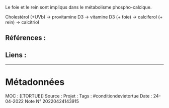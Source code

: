 Le foie et le rein sont impliqus dans le métabolisme phospho-calcique.

Cholestérol (+UVb) -> provitamine D3 -> vitamine D3 (+ foie) -> calciferol (+ rein) -> calcitriol

## Références :
>
 

## Liens :




***
# Métadonnées
MOC : [[TORTUE]]
Source :
Projet :
Tags : #conditiondevietortue 
Date : 24-04-2022
Note N° 20220424143915